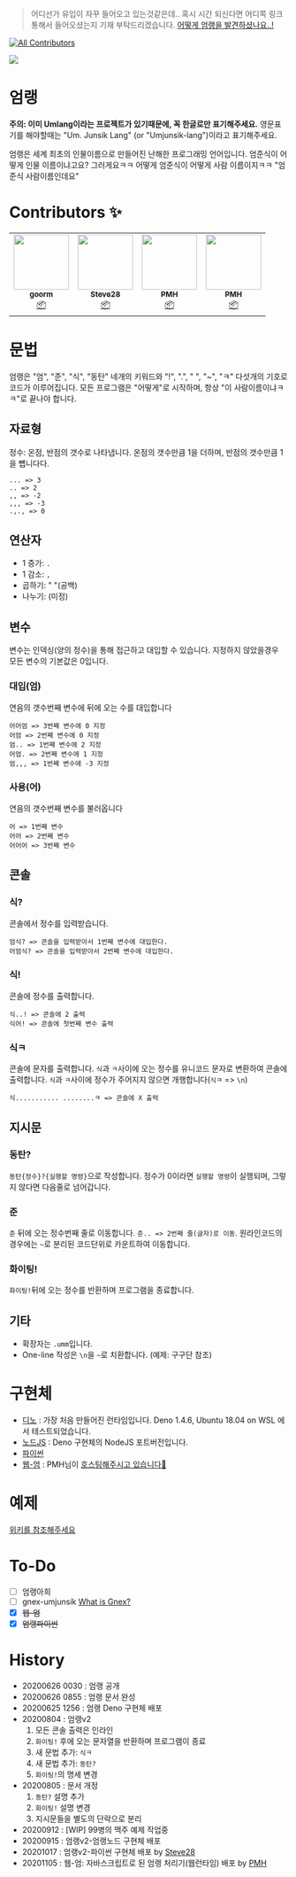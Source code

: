 > 어디선가 유입이 자꾸 들어오고 있는것같은데.. 혹시 시간 되신다면 어디쪽 링크 통해서 들어오셨는지 기재 부탁드리겠습니다. [어떻게 엄랭을 발견하셨나요..!](https://github.com/rycont/umjunsik-lang/issues/1)
<!-- ALL-CONTRIBUTORS-BADGE:START - Do not remove or modify this section -->
[![All Contributors](https://img.shields.io/badge/all_contributors-3-orange.svg?style=flat-square)](#contributors-)
<!-- ALL-CONTRIBUTORS-BADGE:END -->

![](https://hits.seeyoufarm.com/api/count/incr/badge.svg?url=https://github.com/rycont/umjunsik-lang)

# 엄랭

**주의: 이미 Umlang이라는 프로젝트가 있기때문에, 꼭 한글로만 표기해주세요.**
영문표기를 해야할때는 "Um. Junsik Lang" (or "Umjunsik-lang")이라고 표기해주세요.

엄랭은 세계 최초의 인물이름으로 만들어진 난해한 프로그래밍 언어입니다. 엄준식이 어떻게 인물 이름이냐고요? 그러게요ㅋㅋ 어떻게 엄준식이 어떻게 사람 이름이지ㅋㅋ "엄준식 사람이름인데요"

# Contributors ✨
<!-- ALL-CONTRIBUTORS-LIST:START - Do not remove or modify this section -->
<!-- prettier-ignore-start -->
<!-- markdownlint-disable -->
<table>
  <tr>
    <td align="center"><a href="https://github.com/cstria0106"><img src="https://avatars1.githubusercontent.com/u/11474150?v=4" width="100px;" alt=""/><br /><sub><b>goorm</b></sub></a><br /><a href="#platform-cstria0106" title="Packaging/porting to new platform">📦</a></td>
    <td align="center"><a href="https://github.com/pl-Steve28-lq"><img src="https://avatars2.githubusercontent.com/u/64412954?v=4" width="100px;" alt=""/><br /><sub><b>Steve28</b></sub></a><br /><a href="#platform-pl-Steve28-lq" title="Packaging/porting to new platform">📦</a></td>
    <td align="center"><a href="https://trinets.xyz"><img src="https://avatars2.githubusercontent.com/u/39158228?v=4" width="100px;" alt=""/><br /><sub><b>PMH</b></sub></a><br /><a href="#platform-pmh-only" title="Packaging/porting to new platform">📦</a></td>
    <td align="center"><a href="https://github.com/AkiaCode"><img src="https://avatars1.githubusercontent.com/u/71239005?s=460&u=d6a25fccc581d5bc721891c288c442aab7efb8c1&v=4" width="100px;" alt=""/><br /><sub><b>PMH</b></sub></a><br /><a href="#platform-akiacode" title="The error was output to the console as an error class">📦</a></td>
  </tr>
</table>

<!-- markdownlint-enable -->
<!-- prettier-ignore-end -->
<!-- ALL-CONTRIBUTORS-LIST:END -->

# 문법

엄랭은 "엄", "준", "식", "동탄" 네개의 키워드와 "!", ".", " ", "~", "ㅋ" 다섯개의 기호로 코드가 이루어집니다.
모든 프로그램은 "어떻게"로 시작하며, 항상 "이 사람이름이냐ㅋㅋ"로 끝나야 합니다.

## 자료형

정수: 온점, 반점의 갯수로 나타냅니다. 온점의 갯수만큼 1을 더하며, 반점의 갯수만큼 1을 뻅니다다.

```
... => 3
.. => 2
,, => -2
,,, => -3
.,., => 0
```

## 연산자

- 1 증가: `.`
- 1 감소: `,`
- 곱하기: " "(공백)
- 나누기: (미정)

## 변수

변수는 인덱싱(양의 정수)을 통해 접근하고 대입할 수 있습니다. 지정하지 않았을경우 모든 변수의 기본값은 0입니다.

### 대입(엄)

연음의 갯수번째 변수에 뒤에 오는 수를 대입합니다

```
어어엄 => 3번째 변수에 0 지정
어엄 => 2번째 변수에 0 지정
엄.. => 1번째 변수에 2 지정
어엄. => 2번째 변수에 1 지정
엄,,, => 1번째 변수에 -3 지정
```

### 사용(어)

연음의 갯수번째 변수를 불러옵니다

```
어 => 1번째 변수
어어 => 2번째 변수
어어어 => 3번째 변수
```

## 콘솔

### 식?

콘솔에서 정수를 입력받습니다.

```
엄식? => 콘솔을 입력받아서 1번째 변수에 대입한다.
어엄식? => 콘솔을 입력받아서 2번째 변수에 대입한다.
```

### 식!

콘솔에 정수를 출력합니다.

```tsx
식..! => 콘솔에 2 출력
식어! => 콘솔에 첫번째 변수 출력
```

### 식ㅋ

콘솔에 문자를 출력합니다. `식`과 `ㅋ`사이에 오는 정수를 유니코드 문자로 변환하여 콘솔에 출력합니다. `식`과 `ㅋ`사이에 정수가 주어지지 않으면 개행합니다(`식ㅋ` => `\n`)

```tsx
식........... ........ㅋ => 콘솔에 X 출력
```

## 지시문

### 동탄?

`동탄{정수}?{실행할 명령}`으로 작성합니다. 정수가 0이라면 `실행할 명령`이 실행되며, 그렇지 않다면 다음줄로 넘어갑니다.

### 준

`준` 뒤에 오는 정수번째 줄로 이동합니다. `준.. => 2번째 줄(글자)로 이동`. 원라인코드의 경우에는 `~`로 분리된 코드단위로 카운트하여 이동합니다.

### 화이팅!

`화이팅!`뒤에 오는 정수를 반환하며 프로그램을 종료합니다.

## 기타

- 확장자는 `.umm`입니다.
- One-line 작성은 `\n`을 `~`로 치환합니다. (예제: 구구단 참조)

# 구현체
- [디노](https://github.com/rycont/umjunsik-lang/tree/master/umjunsik-lang-deno) : 가장 처음 만들어진 런타임입니다. Deno 1.4.6, Ubuntu 18.04 on WSL 에서 테스트되었습니다.
- [노드JS](https://github.com/rycont/umjunsik-lang/tree/master/umjunsik-lang-node) : Deno 구현체의 NodeJS 포트버전입니다.
- [파이썬](https://github.com/rycont/umjunsik-lang/tree/master/umjunsik-lang-python)
- [웹-엄](https://github.com/rycont/umjunsik-lang/tree/master/umjunsik-lang-web) : PMH님이 [호스팅해주시고 있습니다🎉](https://static.pmh.codes/umjunsik-lang/umjunsik-lang-web/)

# 예제

[위키를 참조해주세요](https://github.com/rycont/umjunsik-lang/wiki)

# To-Do
- [ ] 엄랭아희
- [ ] gnex-umjunsik [What is Gnex?](https://github.com/rycont/Gnex)
- [x] ~~웹-엄~~
- [x] ~~엄랭파이썬~~

# History

- 20200626 0030 : 엄랭 공개
- 20200626 0855 : 엄랭 문서 완성
- 20200625 1256 : 엄랭 Deno 구현체 배포
- 20200804 : 엄랭v2
  1. 모든 콘솔 출력은 인라인
  1. `화이팅!` 후에 오는 문자열을 반환하며 프로그램이 종료
  1. 새 문법 추가: `식ㅋ`
  1. 새 문법 추가: `동탄?`
  1. `화이팅!`의 명세 변경
- 20200805 : 문서 개정
  1. `동탄?` 설명 추가
  1. `화이팅!` 설명 변경
  1. 지시문들을 별도의 단락으로 분리
- 20200912 : [WIP] 99병의 맥주 예제 작업중
- 20200915 : 엄랭v2-엄랭노드 구현체 배포
- 20201017 : 엄랭v2-파이썬 구현체 배포 by [Steve28](https://github.com/pl-Steve28-lq)
- 20201105 : 웹-엄: 자바스크립트로 된 엄랭 처리기(웹런타임) 배포 by [PMH](https://github.com/pmh-only)
